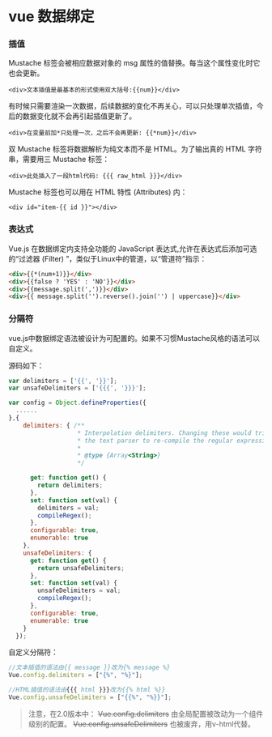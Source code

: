 # vue 数据绑定

### 插值

Mustache 标签会被相应数据对象的 msg 属性的值替换。每当这个属性变化时它也会更新。

```
<div>文本插值是最基本的形式使用双大括号:{{num}}</div>
```

有时候只需要渲染一次数据，后续数据的变化不再关心，可以只处理单次插值，今后的数据变化就不会再引起插值更新了。

```
<div>在变量前加*只处理一次，之后不会再更新: {{*num}}</div>
```

双 Mustache 标签将数据解析为纯文本而不是 HTML。为了输出真的 HTML 字符串，需要用三 Mustache 标签：

```
<div>此处插入了一段html代码: {{{ raw_html }}}</div>
```

Mustache 标签也可以用在 HTML 特性 (Attributes) 内：

```
<div id="item-{{ id }}"></div>
```

### 表达式

Vue.js 在数据绑定内支持全功能的 JavaScript 表达式,允许在表达式后添加可选的“过滤器 (Filter) ”，类似于Linux中的管道，以“管道符”指示：

```html
<div>{{*(num+1)}}</div>
<div>{{false ? 'YES' : 'NO'}}</div>
<div>{{message.split(',')}}</div>
<div>{{ message.split('').reverse().join('') | uppercase}}</div>
```

### 分隔符

vue.js中数据绑定语法被设计为可配置的。如果不习惯Mustache风格的语法可以自定义。

源码如下：

``` javascript
var delimiters = ['{{', '}}'];
var unsafeDelimiters = ['{{{', '}}}'];

var config = Object.defineProperties({
  ......
},{
    delimiters: { /**
                   * Interpolation delimiters. Changing these would trigger
                   * the text parser to re-compile the regular expressions.
                   *
                   * @type {Array<String>}
                   */

      get: function get() {
        return delimiters;
      },
      set: function set(val) {
        delimiters = val;
        compileRegex();
      },
      configurable: true,
      enumerable: true
    },
    unsafeDelimiters: {
      get: function get() {
        return unsafeDelimiters;
      },
      set: function set(val) {
        unsafeDelimiters = val;
        compileRegex();
      },
      configurable: true,
      enumerable: true
    }
  });
```

自定义分隔符：


```javascript
//文本插值的语法由{{ message }}改为{% message %}
Vue.config.delimiters = ["{%", "%}"];

//HTML插值的语法由{{{ html }}}改为{{% html %}}
Vue.config.unsafeDelimiters = ["{{%", "%}}"];
```

> 注意，在2.0版本中：
> ~~Vue.config.delimiters~~ 由全局配置被改动为一个组件级别的配置。
> ~~Vue.config.unsafeDelimiters~~ 也被废弃，用v-html代替。




